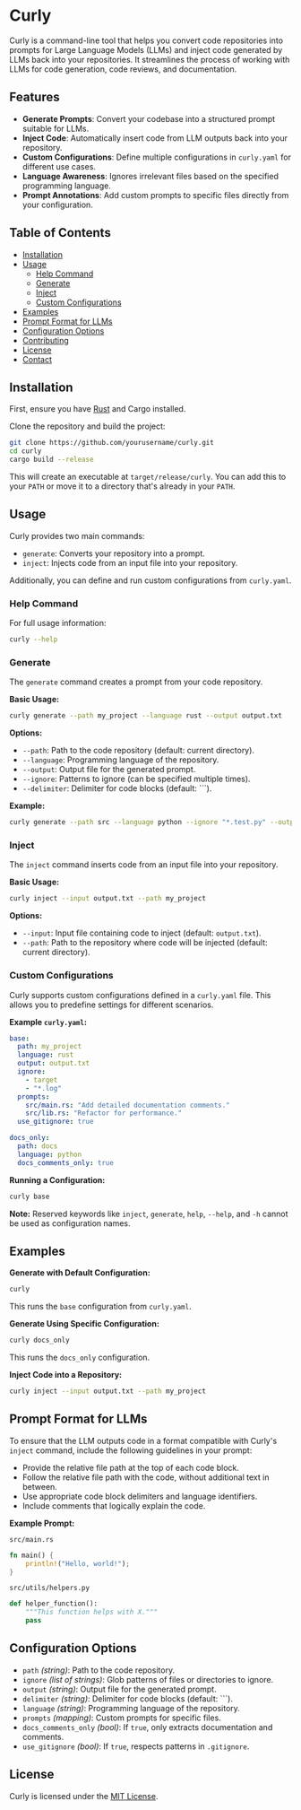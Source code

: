 # Curly

Curly is a command-line tool that helps you convert code repositories into prompts for Large Language Models (LLMs) and inject code generated by LLMs back into your repositories. It streamlines the process of working with LLMs for code generation, code reviews, and documentation.

## Features

- **Generate Prompts**: Convert your codebase into a structured prompt suitable for LLMs.
- **Inject Code**: Automatically insert code from LLM outputs back into your repository.
- **Custom Configurations**: Define multiple configurations in `curly.yaml` for different use cases.
- **Language Awareness**: Ignores irrelevant files based on the specified programming language.
- **Prompt Annotations**: Add custom prompts to specific files directly from your configuration.

## Table of Contents

- [Installation](#installation)
- [Usage](#usage)
  - [Help Command](#help-command)
  - [Generate](#generate)
  - [Inject](#inject)
  - [Custom Configurations](#custom-configurations)
- [Examples](#examples)
- [Prompt Format for LLMs](#prompt-format-for-llms)
- [Configuration Options](#configuration-options)
- [Contributing](#contributing)
- [License](#license)
- [Contact](#contact)

## Installation

First, ensure you have [Rust](https://www.rust-lang.org/tools/install) and Cargo installed.

Clone the repository and build the project:

```bash
git clone https://github.com/yourusername/curly.git
cd curly
cargo build --release
```

This will create an executable at `target/release/curly`. You can add this to your `PATH` or move it to a directory that's already in your `PATH`.

## Usage

Curly provides two main commands:

- `generate`: Converts your repository into a prompt.
- `inject`: Injects code from an input file into your repository.

Additionally, you can define and run custom configurations from `curly.yaml`.

### Help Command

For full usage information:

```bash
curly --help
```

### Generate

The `generate` command creates a prompt from your code repository.

**Basic Usage:**

```bash
curly generate --path my_project --language rust --output output.txt
```

**Options:**

- `--path`: Path to the code repository (default: current directory).
- `--language`: Programming language of the repository.
- `--output`: Output file for the generated prompt.
- `--ignore`: Patterns to ignore (can be specified multiple times).
- `--delimiter`: Delimiter for code blocks (default: ```).

**Example:**

```bash
curly generate --path src --language python --ignore "*.test.py" --output prompt.txt
```

### Inject

The `inject` command inserts code from an input file into your repository.

**Basic Usage:**

```bash
curly inject --input output.txt --path my_project
```

**Options:**

- `--input`: Input file containing code to inject (default: `output.txt`).
- `--path`: Path to the repository where code will be injected (default: current directory).

### Custom Configurations

Curly supports custom configurations defined in a `curly.yaml` file. This allows you to predefine settings for different scenarios.

**Example `curly.yaml`:**

```yaml
base:
  path: my_project
  language: rust
  output: output.txt
  ignore:
    - target
    - "*.log"
  prompts:
    src/main.rs: "Add detailed documentation comments."
    src/lib.rs: "Refactor for performance."
  use_gitignore: true

docs_only:
  path: docs
  language: python
  docs_comments_only: true
```

**Running a Configuration:**

```bash
curly base
```

**Note:** Reserved keywords like `inject`, `generate`, `help`, `--help`, and `-h` cannot be used as configuration names.

## Examples

**Generate with Default Configuration:**

```bash
curly
```

This runs the `base` configuration from `curly.yaml`.

**Generate Using Specific Configuration:**

```bash
curly docs_only
```

This runs the `docs_only` configuration.

**Inject Code into a Repository:**

```bash
curly inject --input output.txt --path my_project
```

## Prompt Format for LLMs

To ensure that the LLM outputs code in a format compatible with Curly's `inject` command, include the following guidelines in your prompt:

- Provide the relative file path at the top of each code block.
- Follow the relative file path with the code, without additional text in between.
- Use appropriate code block delimiters and language identifiers.
- Include comments that logically explain the code.

**Example Prompt:**

`src/main.rs`

```rust
fn main() {
    println!("Hello, world!");
}
```

`src/utils/helpers.py`

```python
def helper_function():
    """This function helps with X."""
    pass
```

## Configuration Options

- `path` *(string)*: Path to the code repository.
- `ignore` *(list of strings)*: Glob patterns of files or directories to ignore.
- `output` *(string)*: Output file for the generated prompt.
- `delimiter` *(string)*: Delimiter for code blocks (default: ```).
- `language` *(string)*: Programming language of the repository.
- `prompts` *(mapping)*: Custom prompts for specific files.
- `docs_comments_only` *(bool)*: If `true`, only extracts documentation and comments.
- `use_gitignore` *(bool)*: If `true`, respects patterns in `.gitignore`.

## License

Curly is licensed under the [MIT License](LICENSE).
